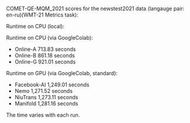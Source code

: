 COMET-QE-MQM_2021 scores for the newstest2021 data (langauge pair: en-ru)(WMT-21 Metrics task):

Runtime on CPU (local):

Runtime on CPU (via GoogleColab):

- Online-A 713.83 seconds
- Online-B 861.18 seconds
- Online-G 921.01 seconds

Runtime on GPU (via GoogleColab, standard):

- Facebook-AI 1,249.01 seconds
- Nemo 1,271.52 seconds
- NiuTrans 1,273.11 seconds
- Manifold 1,281.16 seconds

The time varies with each run.
